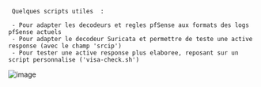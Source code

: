      Quelques scripts utiles  :

     - Pour adapter les decodeurs et regles pfSense aux formats des logs pfSense actuels
     - Pour adapter le decodeur Suricata et permettre de teste une active response (avec le champ 'srcip')
     - Pour tester une active response plus elaboree, reposant sur un script personnalise ('visa-check.sh')
![image](https://github.com/user-attachments/assets/269fd213-d985-4092-8e3c-f50ed2d419f2)

